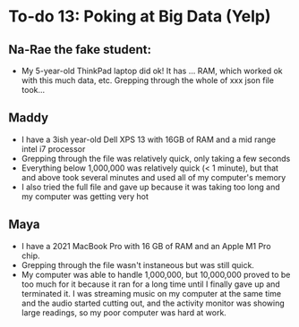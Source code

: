 # To-do 13: Poking at Big Data (Yelp)

## Na-Rae the fake student:
- My 5-year-old ThinkPad laptop did ok! It has ... RAM, which worked ok with this much data, etc. Grepping through the whole of xxx json file took...

## Maddy
- I have a 3ish year-old Dell XPS 13 with 16GB of RAM and a mid range intel i7 processor
- Grepping through the file was relatively quick, only taking a few seconds
- Everything below 1,000,000 was relatively quick (< 1 minute), but that and above took several minutes and used all of my computer's memory
- I also tried the full file and gave up because it was taking too long and my computer was getting very hot

## Maya
- I have a 2021 MacBook Pro with 16 GB of RAM and an Apple M1 Pro chip.
- Grepping through the file wasn't instaneous but was still quick.
- My computer was able to handle 1,000,000, but 10,000,000 proved to be too much for it because it ran for a long time until I finally gave up and terminated it. I was streaming music on my computer at the same time and the audio started cutting out, and the activity monitor was showing large readings, so my poor computer was hard at work. 